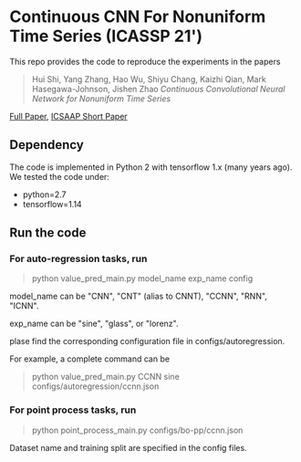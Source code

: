 # Continuous CNN For Nonuniform Time Series (ICASSP 21')

This repo provides the code to reproduce the experiments in the papers

>Hui Shi, Yang Zhang, Hao Wu, Shiyu Chang, Kaizhi Qian, Mark Hasegawa-Johnson, Jishen Zhao <cite> Continuous Convolutional Neural Network for Nonuniform Time Series <cite>

[Full Paper](https://openreview.net/pdf?id=r1e4MkSFDr), [ICSAAP Short Paper](empty)

## Dependency

The code is implemented in Python 2 with tensorflow 1.x (many years ago). We tested
the code under:

- python=2.7
- tensorflow=1.14


## Run the code

### For auto-regression tasks, run 

> python value_pred_main.py model_name exp_name config

model_name can be "CNN", "CNT" (alias to CNNT), "CCNN", "RNN", "ICNN". 

exp_name can be "sine", "glass", or "lorenz".
 
plase find the corresponding configuration file in configs/autoregression. 

For example, a complete command can be 

> python value_pred_main.py CCNN sine configs/autoregression/ccnn.json

### For point process tasks, run

> python point_process_main.py configs/bo-pp/ccnn.json

Dataset name and training split are specified in the config files. 
